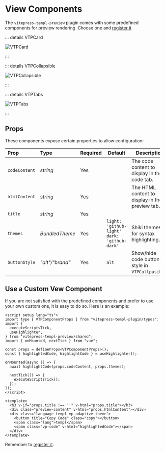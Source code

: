 # View Components

The `vitepress-templ-preview` plugin comes with some predefined components for preview rendering. Choose one and [register it](usage.html#vitepress).

::: details VTPCard

![VTPCard](/images/card.png)

:::

::: details VTPCollapsible

![VTPCollapsible](/images/collapsible.png)

:::

::: details VTPTabs

![VTPTabs](/images/tabs.png)

:::

## Props

These components expose certain properties to allow configuration:

| Prop          | Type            | Required | Default                                           | Description                                      |
| :------------ | :-------------- | :------- | ------------------------------------------------- | ------------------------------------------------ |
| `codeContent` | _string_        | Yes      |                                                   | The code content to display in the code tab.     |
| `htmlContent` | _string_        | Yes      |                                                   | The HTML content to display in the preview tab.  |
| `title`       | _string_        | Yes      |                                                   |                                                  |
| `themes`      | _BundledTheme_  | Yes      | `light: 'github-light'`<br/>`dark: 'github-dark'` | Shiki themes for syntax highlighting.            |
| `buttonStyle` | _"alt"/"brand"_ | Yes      | `alt`                                             | Show/hide code button style in `VTPCollpasible`. |

## Use a Custom Vew Component

If you are not satisfied with the predefined components and prefer to use your own custom one, it is easy to do so. Here is an example:

```vue
<script setup lang="ts">
import type { VTPComponentProps } from "vitepress-templ-plugin/types";
import {
  executeScriptsTick,
  useHighlighter,
} from "vitepress-templ-preview/shared";
import { onMounted, nextTick } from "vue";

const props = defineProps<VTPComponentProps>();
const { highlightedCode, highlightCode } = useHighlighter();

onMounted(async () => {
  await highlightCode(props.codeContent, props.themes);

  nextTick(() => {
    executeScriptsTick();
  });
});
</script>

<template>
  <h3 v-if="props.title !== ''" v-html="props.title"></h3>
  <div class="preview-content" v-html="props.htmlContent"></div>
  <div class="language-templ vp-adaptive-theme">
    <button title="Copy Code" class="copy"></button>
    <span class="lang">templ</span>
    <span class="vp-code" v-html="highlightedCode"></span>
  </div>
</template>
```

Remember to [register it](usage.html#vitepress).
